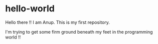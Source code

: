# hello-world

Hello there !! I am Anup. This is my first repository.

I'm trying to get some firm ground beneath my feet in the programming world !!
